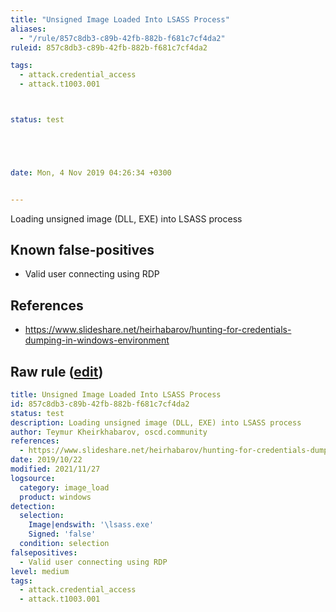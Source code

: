 ```yaml
---
title: "Unsigned Image Loaded Into LSASS Process"
aliases:
  - "/rule/857c8db3-c89b-42fb-882b-f681c7cf4da2"
ruleid: 857c8db3-c89b-42fb-882b-f681c7cf4da2

tags:
  - attack.credential_access
  - attack.t1003.001



status: test





date: Mon, 4 Nov 2019 04:26:34 +0300


---
```


Loading unsigned image (DLL, EXE) into LSASS process

<!--more-->


## Known false-positives

* Valid user connecting using RDP



## References

* https://www.slideshare.net/heirhabarov/hunting-for-credentials-dumping-in-windows-environment


## Raw rule ([edit](https://github.com/SigmaHQ/sigma/edit/master/rules/windows/image_load/image_load_unsigned_image_loaded_into_lsass.yml))
```yaml
title: Unsigned Image Loaded Into LSASS Process
id: 857c8db3-c89b-42fb-882b-f681c7cf4da2
status: test
description: Loading unsigned image (DLL, EXE) into LSASS process
author: Teymur Kheirkhabarov, oscd.community
references:
  - https://www.slideshare.net/heirhabarov/hunting-for-credentials-dumping-in-windows-environment
date: 2019/10/22
modified: 2021/11/27
logsource:
  category: image_load
  product: windows
detection:
  selection:
    Image|endswith: '\lsass.exe'
    Signed: 'false'
  condition: selection
falsepositives:
  - Valid user connecting using RDP
level: medium
tags:
  - attack.credential_access
  - attack.t1003.001

```
